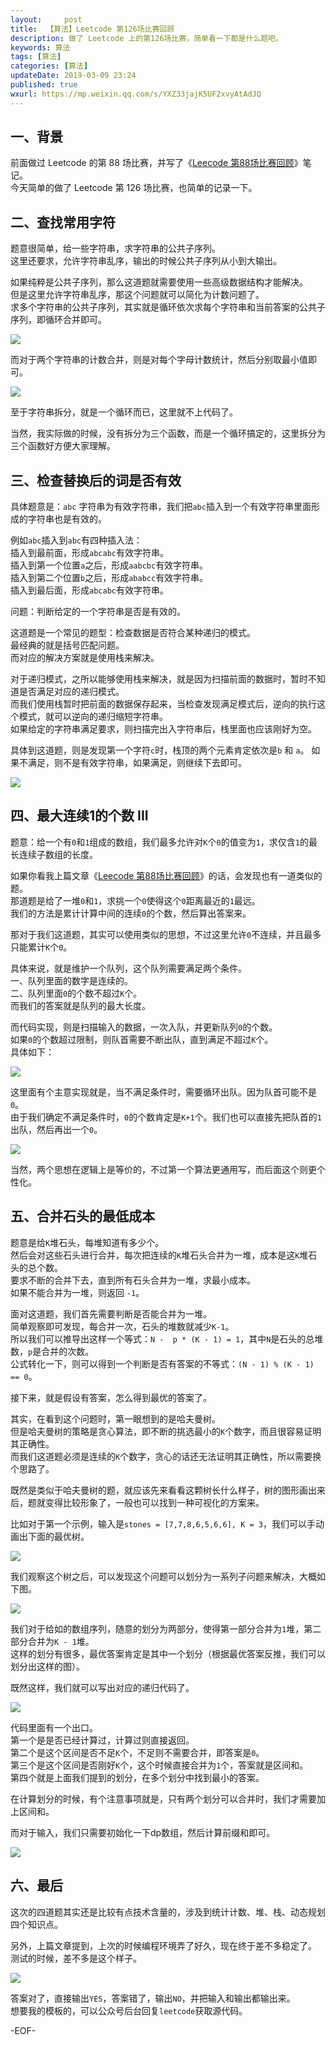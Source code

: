 ```yaml
---   
layout:     post  
title:  【算法】Leetcode 第126场比赛回顾  
description: 做了 Leetcode 上的第126场比赛，简单看一下都是什么题吧。  
keywords: 算法  
tags: [算法]    
categories: [算法]  
updateDate: 2019-03-09 23:24   
published: true 
wxurl: https://mp.weixin.qq.com/s/YXZ33jajK5UF2xvyAtAdJQ  
---  
```



## 一、背景  


前面做过 Leetcode 的第 88 场比赛，并写了《[Leecode 第88场比赛回顾](https://mp.weixin.qq.com/s/UNWKXwaBbQFYQAxA0Ig9Qw)》笔记。  
今天简单的做了 Leetcode 第 126 场比赛，也简单的记录一下。  


## 二、查找常用字符  


题意很简单，给一些字符串，求字符串的公共子序列。  
这里还要求，允许字符串乱序，输出的时候公共子序列从小到大输出。  


如果纯粹是公共子序列，那么这道题就需要使用一些高级数据结构才能解决。  
但是这里允许字符串乱序，那这个问题就可以简化为计数问题了。  
求多个字符串的公共子序列，其实就是循环依次求每个字符串和当前答案的公共子序列，即循环合并即可。  


![](https://res2019.tiankonguse.com/images/2019/03/leetcode-126-001.png)  


而对于两个字符串的计数合并，则是对每个字母计数统计，然后分别取最小值即可。  


![](https://res2019.tiankonguse.com/images/2019/03/leetcode-126-002.png)  


至于字符串拆分，就是一个循环而已，这里就不上代码了。  


当然，我实际做的时候，没有拆分为三个函数，而是一个循环搞定的，这里拆分为三个函数好方便大家理解。  


## 三、检查替换后的词是否有效  


具体题意是：`abc` 字符串为有效字符串，我们把`abc`插入到一个有效字符串里面形成的字符串也是有效的。  


例如`abc`插入到`abc`有四种插入法：  
插入到最前面，形成`abcabc`有效字符串。  
插入到第一个位置`a`之后，形成`aabcbc`有效字符串。  
插入到第二个位置`b`之后，形成`ababcc`有效字符串。  
插入到最后面，形成`abcabc`有效字符串。  


问题：判断给定的一个字符串是否是有效的。  


这道题是一个常见的题型：检查数据是否符合某种递归的模式。  
最经典的就是括号匹配问题。  
而对应的解决方案就是使用栈来解决。  


对于递归模式，之所以能够使用栈来解决，就是因为扫描前面的数据时，暂时不知道是否满足对应的递归模式。  
而我们使用栈暂时把前面的数据保存起来，当检查发现满足模式后，逆向的执行这个模式，就可以逆向的递归缩短字符串。  
如果给定的字符串满足要求，则扫描完出入字符串后，栈里面也应该刚好为空。  


具体到这道题，则是发现第一个字符`c`时，栈顶的两个元素肯定依次是`b` 和 `a`。 
如果不满足，则不是有效字符串，如果满足，则继续下去即可。  


![](https://res2019.tiankonguse.com/images/2019/03/leetcode-126-003.png)  


## 四、最大连续1的个数 III  


题意：给一个有`0`和`1`组成的数组，我们最多允许对`K`个`0`的值变为`1`，求仅含`1`的最长连续子数组的长度。  


如果你看我上篇文章《[Leecode 第88场比赛回顾](https://mp.weixin.qq.com/s/UNWKXwaBbQFYQAxA0Ig9Qw)》的话，会发现也有一道类似的题。  
那道题是给了一堆`0`和`1`，求挑一个`0`使得这个`0`距离最近的`1`最远。  
我们的方法是累计计算中间的连续`0`的个数，然后算出答案来。  


那对于我们这道题，其实可以使用类似的思想，不过这里允许`0`不连续，并且最多只能累计`K`个`0`。  


具体来说，就是维护一个队列，这个队列需要满足两个条件。  
一、队列里面的数字是连续的。  
二、队列里面`0`的个数不超过`K`个。  
而我们的答案就是队列的最大长度。  


而代码实现，则是扫描输入的数据，一次入队，并更新队列`0`的个数。  
如果`0`的个数超过限制，则队首需要不断出队，直到满足不超过`K`个。  
具体如下：  


![](https://res2019.tiankonguse.com/images/2019/03/leetcode-126-004.png)  


这里面有个主意实现就是，当不满足条件时，需要循环出队。因为队首可能不是`0`。    
由于我们确定不满足条件时，`0`的个数肯定是`K+1`个。我们也可以直接先把队首的`1`出队，然后再出一个`0`。  


![](https://res2019.tiankonguse.com/images/2019/03/leetcode-126-005.png)  


当然，两个思想在逻辑上是等价的，不过第一个算法更通用写，而后面这个则更个性化。  


## 五、合并石头的最低成本  


题意是给`K`堆石头，每堆知道有多少个。  
然后会对这些石头进行合并，每次把连续的`K`堆石头合并为一堆，成本是这`K`堆石头的总个数。  
要求不断的合并下去，直到所有石头合并为一堆，求最小成本。  
如果不能合并为一堆，则返回 `-1`。  


面对这道题，我们首先需要判断是否能合并为一堆。  
简单观察即可发现，每合并一次，石头的堆数就减少`K-1`。  
所以我们可以推导出这样一个等式：`N -  p * (K - 1) = 1`，其中`N`是石头的总堆数，`p`是合并的次数。  
公式转化一下，则可以得到一个判断是否有答案的不等式：`(N - 1) % (K - 1) == 0`。  


接下来，就是假设有答案，怎么得到最优的答案了。  


其实，在看到这个问题时，第一眼想到的是哈夫曼树。  
但是哈夫曼树的策略是贪心算法，即不断的挑选最小的`K`个数字，而且很容易证明其正确性。  
而我们这道题必须是连续的`K`个数字，贪心的话还无法证明其正确性，所以需要换个思路了。  


既然是类似于哈夫曼树的题，就应该先来看看这颗树长什么样子，树的图形画出来后，题就变得比较形象了，一般也可以找到一种可视化的方案来。  


比如对于第一个示例，输入是`stones = [7,7,8,6,5,6,6], K = 3`，我们可以手动画出下面的最优树。  


![](https://res2019.tiankonguse.com/images/2019/03/leetcode-126-006.png)  


我们观察这个树之后，可以发现这个问题可以划分为一系列子问题来解决，大概如下图。  


![](https://res2019.tiankonguse.com/images/2019/03/leetcode-126-007.png)  


我们对于给如的数组序列，随意的划分为两部分，使得第一部分合并为`1`堆，第二部分合并为`K - 1`堆。  
这样的划分有很多，最优答案肯定是其中一个划分（根据最优答案反推，我们可以划分出这样的图）。  


既然这样，我们就可以写出对应的递归代码了。  


![](https://res2019.tiankonguse.com/images/2019/03/leetcode-126-008.png)  


代码里面有一个出口。  
第一个是是否已经计算过，计算过则直接返回。  
第二个是这个区间是否不足`K`个，不足则不需要合并，即答案是`0`。  
第三个是这个区间是否刚好`K`个，这个时候直接合并为`1`个，答案就是区间和。  
第四个就是上面我们提到的划分，在多个划分中找到最小的答案。  


在计算划分的时候，有个注意事项就是，只有两个划分可以合并时，我们才需要加上区间和。  


而对于输入，我们只需要初始化一下dp数组，然后计算前缀和即可。  


![](https://res2019.tiankonguse.com/images/2019/03/leetcode-126-009.png)  


## 六、最后  


这次的四道题其实还是比较有点技术含量的，涉及到统计计数、堆、栈、动态规划四个知识点。  


另外，上篇文章提到，上次的时候编程环境弄了好久，现在终于差不多稳定了。  
测试的时候，差不多是这个样子。  


![](https://res2019.tiankonguse.com/images/2019/03/leetcode-126-010.png)  


答案对了，直接输出`YES`，答案错了，输出`NO`，并把输入和输出都输出来。  
想要我的模板的，可以公众号后台回复`leetcode`获取源代码。  




-EOF-  


  

